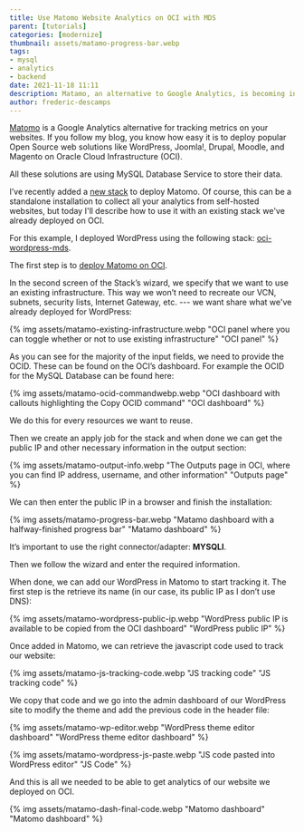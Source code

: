 ```yaml
---
title: Use Matomo Website Analytics on OCI with MDS 
parent: [tutorials]
categories: [modernize]
thumbnail: assets/matamo-progress-bar.webp
tags:
- mysql
- analytics
- backend
date: 2021-11-18 11:11
description: Matamo, an alternative to Google Analytics, is becoming increasingly popular. This walkthrough shows you how to use this powerful tool with MySQL Database Service and Oracle Cloud Infrastructure.
author: frederic-descamps
---
```

[Matomo](https://matomo.org/) is a Google Analytics alternative for tracking metrics on your websites. If you follow my blog, you know how easy it is to deploy popular Open Source web solutions like WordPress, Joomla!, Drupal, Moodle, and Magento on Oracle Cloud Infrastructure (OCI).

All these solutions are using MySQL Database Service to store their data.

I’ve recently added a [new stack](https://github.com/lefred/oci-matomo-mds) to  deploy Matomo. Of course, this can be a standalone installation to collect all your analytics from self-hosted websites, but today I'll describe how to use it with an existing stack we've already deployed on OCI.

For this example, I deployed WordPress using the following stack: [oci-wordpress-mds](https://github.com/lefred/oci-wordpress-mds).

The first step is to [deploy Matomo on OCI](https://www.oracle.com/cloud/sign-in.html?redirect_uri=https%3A%2F%2Fcloud.oracle.com%2Fresourcemanager%2Fstacks%2Fcreate%3FzipUrl%3Dhttps%3A%2F%2Fgithub.com%2Flefred%2Foci-matomo-mds%2Freleases%2Fdownload%2Fv1.0.0%2Fstack_matomo_mds.zip).

In the second screen of the Stack’s wizard, we specify that we want to use an existing infrastructure. This way we won’t need to recreate our VCN, subnets, security lists, Internet Gateway, etc. --- we want share what we've already deployed for WordPress:

{% img assets/matamo-existing-infrastructure.webp "OCI panel where you can toggle whether or not to use existing infrastructure" "OCI panel" %}

As you can see for the majority of the input fields, we need to provide the OCID. These can be found on the OCI’s dashboard. For example the OCID for the MySQL Database can be found here:

{% img assets/matamo-ocid-commandwebp.webp "OCI dashboard with callouts highlighting the Copy OCID command" "OCI dashboard" %}

We do this for every resources we want to reuse.

Then we create an apply job for the stack and when done we can get the public IP and other necessary information in the output section:

{% img assets/matamo-output-info.webp "The Outputs page in OCI, where you can find IP address, username, and other information" "Outputs page" %}

We can then enter the public IP in a browser and finish the installation:

{% img assets/matamo-progress-bar.webp "Matamo dashboard with a halfway-finished progress bar" "Matamo dashboard" %}

It’s important to use the right connector/adapter: **MYSQLI**.

Then we follow the wizard and enter the required information.

When done, we can add our WordPress in Matomo to start tracking it. The first step is the retrieve its name (in our case, its public IP as I don’t use DNS):

{% img assets/matamo-wordpress-public-ip.webp "WordPress public IP is available to be copied from the OCI dashboard" "WordPress public IP" %}

Once added in Matomo, we can retrieve the javascript code used to track our website:

{% img assets/matamo-js-tracking-code.webp "JS tracking code" "JS tracking code" %}

We copy that code and we go into the admin dashboard of our WordPress site to modify the theme and add the previous code in the header file:

{% img assets/matamo-wp-editor.webp "WordPress theme editor dashboard" "WordPress theme editor dashboard" %}

{% img assets/matamo-wordpress-js-paste.webp "JS code pasted into WordPress editor" "JS Code" %}

And this is all we needed to be able to get analytics of our website we deployed on OCI.

{% img assets/matamo-dash-final-code.webp "Matomo dashboard" "Matomo dashboard" %}
